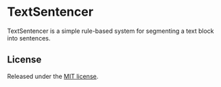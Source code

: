 TextSentencer
=============
TextSentencer is a simple rule-based system for segmenting a text block into sentences.

License
-------
Released under the [MIT license](http://opensource.org/licenses/MIT).
